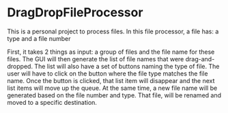 # DragDropFileProcessor

This is a personal project to process files.
In this file processor, a file has: a type and a file number

First, it takes 2 things as input: a group of files and the file name for these files.
The GUI will then generate the list of file names that were drag-and-dropped. The list will also have a set of buttons naming the type of file.
The user will have to click on the button where the file type matches the file name.
Once the button is clicked, that list item will disappear and the next list items will move up the queue.
At the same time, a new file name will be generated based on the file number and type. That file, will be renamed and moved to a specific
destination.
